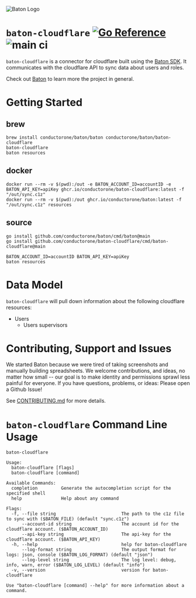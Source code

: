 ![Baton Logo](./docs/images/baton-logo.png)

# `baton-cloudflare` [![Go Reference](https://pkg.go.dev/badge/github.com/conductorone/baton-cloudflare.svg)](https://pkg.go.dev/github.com/conductorone/baton-cloudflare) ![main ci](https://github.com/conductorone/baton-cloudflare/actions/workflows/main.yaml/badge.svg)

`baton-cloudflare` is a connector for cloudflare built using the [Baton SDK](https://github.com/conductorone/baton-sdk). It communicates with the cloudflare API to sync data about users and roles.

Check out [Baton](https://github.com/conductorone/baton) to learn more the project in general.

# Getting Started

## brew

```
brew install conductorone/baton/baton conductorone/baton/baton-cloudflare
baton-cloudflare
baton resources
```

## docker

```
docker run --rm -v $(pwd):/out -e BATON_ACCOUNT_ID=accountID -e BATON_API_KEY=apiKey ghcr.io/conductorone/baton-cloudflare:latest -f "/out/sync.c1z"
docker run --rm -v $(pwd):/out ghcr.io/conductorone/baton:latest -f "/out/sync.c1z" resources
```

## source

```
go install github.com/conductorone/baton/cmd/baton@main
go install github.com/conductorone/baton-cloudflare/cmd/baton-cloudflare@main

BATON_ACCOUNT_ID=accountID BATON_API_KEY=apiKey
baton resources
```

# Data Model

`baton-cloudflare` will pull down information about the following cloudflare resources:
- Users
  - Users supervisors

# Contributing, Support and Issues

We started Baton because we were tired of taking screenshots and manually building spreadsheets. We welcome contributions, and ideas, no matter how small -- our goal is to make identity and permissions sprawl less painful for everyone. If you have questions, problems, or ideas: Please open a Github Issue!

See [CONTRIBUTING.md](https://github.com/ConductorOne/baton/blob/main/CONTRIBUTING.md) for more details.

# `baton-cloudflare` Command Line Usage

```
baton-cloudflare

Usage:
  baton-cloudflare [flags]
  baton-cloudflare [command]

Available Commands:
  completion         Generate the autocompletion script for the specified shell
  help               Help about any command

Flags:
  -f, --file string                         The path to the c1z file to sync with ($BATON_FILE) (default "sync.c1z")
      --account-id string                   The account id for the cloudflare account. ($BATON_ACCOUNT_ID)
      --api-key string                      The api-key for the cloudflare account. ($BATON_API_KEY)
  -h, --help                                help for baton-cloudflare
      --log-format string                   The output format for logs: json, console ($BATON_LOG_FORMAT) (default "json")
      --log-level string                    The log level: debug, info, warn, error ($BATON_LOG_LEVEL) (default "info")
  -v, --version                             version for baton-cloudflare

Use "baton-cloudflare [command] --help" for more information about a command.

```
